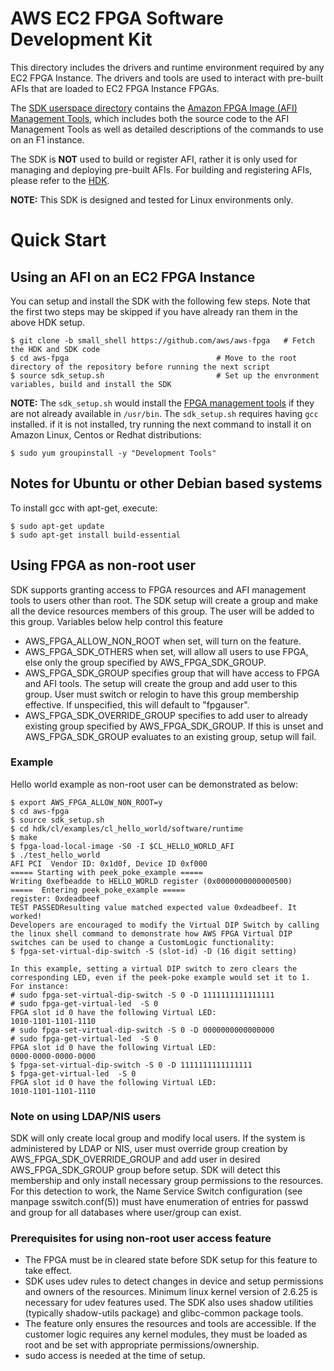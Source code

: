 # AWS EC2 FPGA Software Development Kit

This directory includes the drivers and runtime environment required by any EC2 FPGA Instance. The drivers and tools are used to interact with pre-built AFIs that are loaded to EC2 FPGA Instance FPGAs.

The [SDK userspace directory](./userspace) contains the [Amazon FPGA Image (AFI) Management Tools](./userspace/fpga_mgmt_tools/README.md), which includes both the source code to the AFI Management Tools as well as detailed descriptions of the commands to use on an F1 instance.

The SDK is **NOT** used to build or register AFI, rather it is only used for managing and deploying pre-built AFIs. For building and registering AFIs, please refer to the [HDK](../hdk/README.md).

**NOTE:** This SDK is designed and tested for Linux environments only.

# Quick Start

## Using an AFI on an EC2 FPGA Instance

You can setup and install the SDK with the following few steps.  Note that the first two steps may be skipped if you have already ran them in the above HDK setup.

    $ git clone -b small_shell https://github.com/aws/aws-fpga   # Fetch the HDK and SDK code
    $ cd aws-fpga                                 # Move to the root directory of the repository before running the next script
    $ source sdk_setup.sh                         # Set up the envronment variables, build and install the SDK


**NOTE:** The `sdk_setup.sh` would install the [FPGA management tools](./userspace/fpga_mgmt_tools/README.md) if they are not already available in `/usr/bin`. The `sdk_setup.sh` requires having `gcc` installed.  if it is not installed, try running the next command to install it on Amazon Linux, Centos or Redhat distributions:

```
$ sudo yum groupinstall -y "Development Tools"
```

## Notes for Ubuntu or other Debian based systems

To install gcc with apt-get, execute:

```
$ sudo apt-get update
$ sudo apt-get install build-essential
```

## Using FPGA as non-root user

SDK supports granting access to FPGA resources and AFI management tools to users other than root. The SDK setup will create a group and make all the device resources members of this group. The user will be added to this group. Variables below help control this feature
* AWS_FPGA_ALLOW_NON_ROOT when set, will turn on the feature.
* AWS_FPGA_SDK_OTHERS when set, will allow all users to use FPGA, else only the group specified by AWS_FPGA_SDK_GROUP.
* AWS_FPGA_SDK_GROUP specifies group that will have access to FPGA and AFI tools. The setup will create the group and add user to this group. User must switch or relogin to have this group membership effective. If unspecified, this will default to "fpgauser".
* AWS_FPGA_SDK_OVERRIDE_GROUP specifies to add user to already existing group specified by AWS_FPGA_SDK_GROUP. If this is unset and AWS_FPGA_SDK_GROUP evaluates to an  existing group, setup will fail.

### Example
Hello world example as non-root user can be demonstrated as below:

```
$ export AWS_FPGA_ALLOW_NON_ROOT=y
$ cd aws-fpga
$ source sdk_setup.sh
$ cd hdk/cl/examples/cl_hello_world/software/runtime
$ make
$ fpga-load-local-image -S0 -I $CL_HELLO_WORLD_AFI
$ ./test_hello_world
AFI PCI  Vendor ID: 0x1d0f, Device ID 0xf000
===== Starting with peek_poke_example =====
Writing 0xefbeadde to HELLO_WORLD register (0x0000000000000500)
=====  Entering peek_poke_example =====
register: 0xdeadbeef
TEST PASSEDResulting value matched expected value 0xdeadbeef. It worked!
Developers are encouraged to modify the Virtual DIP Switch by calling the linux shell command to demonstrate how AWS FPGA Virtual DIP switches can be used to change a CustomLogic functionality:
$ fpga-set-virtual-dip-switch -S (slot-id) -D (16 digit setting)

In this example, setting a virtual DIP switch to zero clears the corresponding LED, even if the peek-poke example would set it to 1.
For instance:
# sudo fpga-set-virtual-dip-switch -S 0 -D 1111111111111111
# sudo fpga-get-virtual-led  -S 0
FPGA slot id 0 have the following Virtual LED:
1010-1101-1101-1110
# sudo fpga-set-virtual-dip-switch -S 0 -D 0000000000000000
# sudo fpga-get-virtual-led  -S 0
FPGA slot id 0 have the following Virtual LED:
0000-0000-0000-0000
$ fpga-set-virtual-dip-switch -S 0 -D 1111111111111111
$ fpga-get-virtual-led  -S 0
FPGA slot id 0 have the following Virtual LED:
1010-1101-1101-1110
```

### Note on using LDAP/NIS users

SDK will only create local group and modify local users. If the system is administered by LDAP or NIS, user must override group creation by AWS_FPGA_SDK_OVERRIDE_GROUP and add user in desired AWS_FPGA_SDK_GROUP group before setup. SDK will detect this membership and only install necessary group permissions to the resources. For this detection to work, the Name Service Switch configuration (see manpage sswitch.conf(5)) must have enumeration of entries for passwd and group for all databases where user/group can exist.

### Prerequisites for using non-root user access feature

* The FPGA must be in cleared state before SDK setup for this feature to take effect.
* SDK uses udev rules to detect changes in device and setup permissions and owners of the resources. Minimum linux  kernel version of 2.6.25 is necessary for udev features used. The SDK also uses shadow utilities (typically shadow-utils package) and glibc-common package tools.
* The feature only ensures the resources and tools are accessible. If the customer logic requires any kernel modules, they must be loaded as root and be set with appropriate permissions/ownership.
* sudo access is needed at the time of setup.
